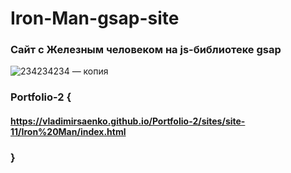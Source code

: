 # Iron-Man-gsap-site

### Сайт с Железным человеком на js-библиотеке gsap

![234234234 — копия](https://user-images.githubusercontent.com/56477695/121080936-b8184000-c7e4-11eb-9809-53b2a9d601fb.jpg)

### Portfolio-2 {
 
#### https://vladimirsaenko.github.io/Portfolio-2/sites/site-11/Iron%20Man/index.html

### }
